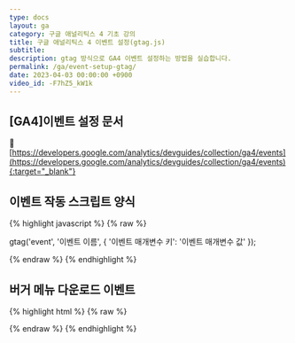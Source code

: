 ```yaml
---
type: docs
layout: ga
category: 구글 애널리틱스 4 기초 강의
title: 구글 애널리틱스 4 이벤트 설정(gtag.js)
subtitle: 
description: gtag 방식으로 GA4 이벤트 설정하는 방법을 실습합니다.
permalink: /ga/event-setup-gtag/
date: 2023-04-03 00:00:00 +0900
video_id: -F7hZ5_kW1k
---
```


## [GA4]이벤트 설정 문서
📄 [https://developers.google.com/analytics/devguides/collection/ga4/events](https://developers.google.com/analytics/devguides/collection/ga4/events){:target="_blank"}

## 이벤트 작동 스크립트 양식

{% highlight javascript %}
{% raw %}

gtag('event', '이벤트 이름', {
    '이벤트 매개변수 키': '이벤트 매개변수 값'
});

{% endraw %}
{% endhighlight %}

## 버거 메뉴 다운로드 이벤트

{% highlight html %}
{% raw %}

<script>
	document.querySelector('#buger-menu').addEventListener('click', function(){
		gtag('event', 'click_button', {
			'name': '버거 메뉴 다운로드'
		});
	});
</script>

{% endraw %}
{% endhighlight %}